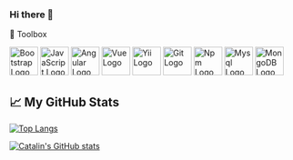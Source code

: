 ### Hi there 👋

<!--
**KoviPolis/KoviPolis** is a ✨ _special_ ✨ repository because its `README.md` (this file) appears on your GitHub profile.

Here are some ideas to get you started:

- 🔭 I’m currently working on ...
- 🌱 I’m currently learning ...
- 👯 I’m looking to collaborate on ...
- 🤔 I’m looking for help with ...
- 💬 Ask me about ...
- 📫 How to reach me: ...
- 😄 Pronouns: ...
- ⚡ Fun fact: ...
-->

🧰 Toolbox

<img src="https://cdn.worldvectorlogo.com/logos/bootstrap-5-1.svg" alt="Bootstrap Logo" width="50" height="50"/> <img src="https://cdn.worldvectorlogo.com/logos/logo-javascript.svg" alt="JavaScript Logo" width="50" height="50"/> <img src="https://cdn.worldvectorlogo.com/logos/angular-icon-1.svg" alt="Angular Logo" width="50" height="50"/> <img src="https://cdn.worldvectorlogo.com/logos/vue-js-1.svg" alt="Vue Logo" width="50" height="50"/> <img src="https://cdn.worldvectorlogo.com/logos/yii.svg" alt="Yii Logo" width="50" height="50"/> <img src="https://cdn.worldvectorlogo.com/logos/git-icon.svg" alt="Git Logo" width="50" height="50"/> <img src="https://cdn.worldvectorlogo.com/logos/npm.svg" alt="Npm Logo" width="50" height="50"/> <img src="https://cdn.worldvectorlogo.com/logos/mysql-6.svg" alt="Mysql Logo" width="50" height="50"/> <img src="https://cdn.worldvectorlogo.com/logos/mongodb-icon-1" alt="MongoDB Logo" width="50" height="50"/> 


## &#x1f4c8; My GitHub Stats

[![Top Langs](https://github-readme-stats.vercel.app/api/top-langs/?username=KoviPolis&theme=radical)](https://github.com/anuraghazra/github-readme-stats)

[![Catalin's GitHub stats](https://github-readme-stats.vercel.app/api?username=KoviPolis&theme=radical)](https://github.com/anuraghazra/github-readme-stats)
